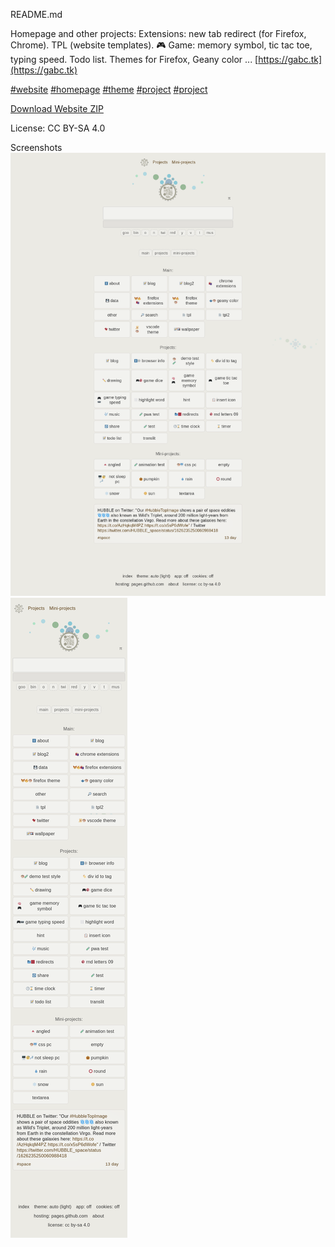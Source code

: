 README.md


Homepage and other projects: Extensions: new tab redirect (for Firefox, Chrome). TPL (website templates).  🎮 Game: memory symbol, tic tac toe, typing speed. Todo list. Themes for Firefox, Geany color ...
[https://gabc.tk](https://gabc.tk)

[#website](https://github.com/topics/website?s=updated)
[#homepage](https://github.com/topics/homepage?s=updated)
[#theme](https://github.com/topics/theme?s=updated)
[#project](https://github.com/topics/project?s=updated)
[#project](https://github.com/topics/game?s=updated)

[Download Website ZIP](https://github.com/gabc123123/gabc123123.github.io/archive/refs/heads/main.zip)

License: CC BY-SA 4.0
<!-- footer, LICENSE.md README.md -->

Screenshots
![screenshot](/img/screenshot.png)
![screenshot2](/img/screenshot2.png)
